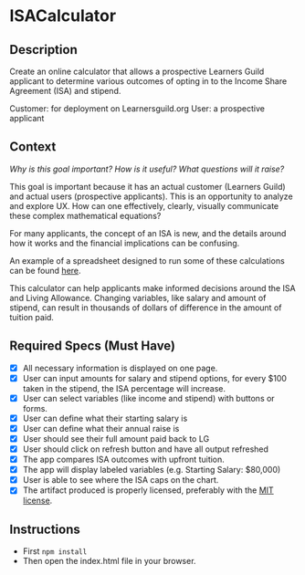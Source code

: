 # ISACalculator

## Description

Create an online calculator that allows a prospective Learners Guild applicant to determine various outcomes of opting in to the Income Share Agreement (ISA) and stipend.

Customer: for deployment on Learnersguild.org
User: a prospective applicant

## Context

_Why is this goal important? How is it useful? What questions will it raise?_

This goal is important because it has an actual customer (Learners Guild) and actual users (prospective applicants). This is an opportunity to analyze and explore UX. How can one effectively, clearly, visually communicate these complex mathematical equations?

For many applicants, the concept of an ISA is new, and the details around how it works and the financial implications can be confusing.

An example of a spreadsheet designed to run some of these calculations can be found [here](https://docs.google.com/spreadsheets/d/1QGhQJeezQwfytiS-WJ4WC3G8TjDxn-ia59ko-bWcYJY/edit?usp=sharing).

This calculator can help applicants make informed decisions around the ISA and Living Allowance.
Changing variables, like salary and amount of stipend, can result in thousands of dollars of difference in the amount of tuition paid.



## Required Specs (Must Have)

- [X] All necessary information is displayed on one page.
- [X] User can input amounts for salary and stipend options, for every $100 taken in the stipend, the ISA percentage will increase.
- [X] User can select variables (like income and stipend) with buttons or forms.
- [X] User can define what their starting salary is
- [X] User can define what their annual raise is
- [X] User should see their full amount paid back to LG
- [X] User should click on refresh button and have all output refreshed
- [X] The app compares ISA outcomes with upfront tuition.
- [X] The app will display labeled variables (e.g. Starting Salary: $80,000)
- [X] User is able to see where the ISA caps on the chart.
- [X] The artifact produced is properly licensed, preferably with the [MIT license](https://github.com/lizzkats/ISACalculator/blob/master/LICENSE).

## Instructions

- First ```npm install```
- Then open the index.html file in your browser.
